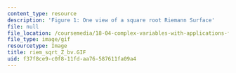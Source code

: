 ```yaml
---
content_type: resource
description: 'Figure 1: One view of a square root Riemann Surface'
file: null
file_location: /coursemedia/18-04-complex-variables-with-applications-fall-1999/f37f8ce9c0f811fdaa76587611fa09a4_riem_sqrt_Z_bv.GIF
file_type: image/gif
resourcetype: Image
title: riem_sqrt_Z_bv.GIF
uid: f37f8ce9-c0f8-11fd-aa76-587611fa09a4
---
```


